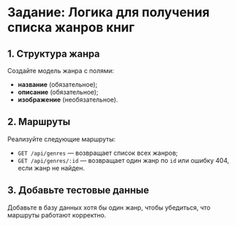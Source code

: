 # Задание: Логика для получения списка жанров книг

## 1. Структура жанра

Создайте модель жанра с полями:

- **название** (обязательное);
- **описание** (обязательное);
- **изображение** (необязательное).

## 2. Маршруты

Реализуйте следующие маршруты:

- `GET /api/genres` — возвращает список всех жанров;
- `GET /api/genres/:id` — возвращает один жанр по `id` или ошибку 404, если жанр не найден.

## 3. Добавьте тестовые данные

Добавьте в базу данных хотя бы один жанр, чтобы убедиться, что маршруты работают корректно.
